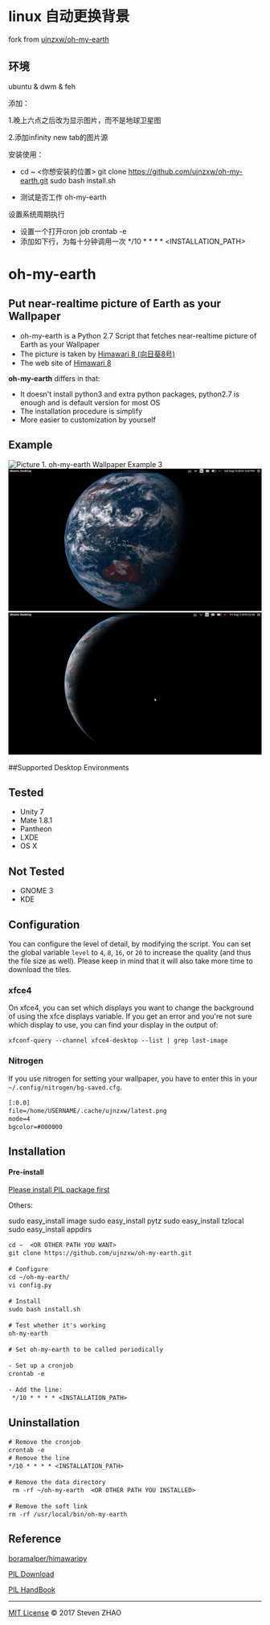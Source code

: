 # linux 自动更换背景

fork from  [ujnzxw/oh-my-earth](https://github.com/ujnzxw/oh-my-earth)

## 环境 

ubuntu & dwm & feh

添加：

1.晚上六点之后改为显示图片，而不是地球卫星图

2.添加infinity new tab的图片源

安装使用：

- cd ~  <你想安装的位置>
  git clone https://github.com/ujnzxw/oh-my-earth.git
  sudo bash install.sh

- 测试是否工作
  oh-my-earth

设置系统周期执行
- 设置一个打开cron job
crontab -e
- 添加如下行，为每十分钟调用一次
 */10 * * * * <INSTALLATION_PATH>



# oh-my-earth

Put near-realtime picture of Earth as your Wallpaper
----------------------------------------------------

- oh-my-earth is a Python 2.7 Script that fetches near-realtime picture of Earth as your Wallpaper
- The picture is taken by [Himawari 8 (向日葵8号)](https://en.wikipedia.org/wiki/Himawari_8)
- The web site of [Himawari 8](http://himawari8.nict.go.jp/)

**oh-my-earth** differs in that:

* It doesn't install python3 and extra python packages, python2.7 is enough and is default version for most OS
* The installation procedure is simplify
* More easier to customization by yourself


## Example

![Picture 1. oh-my-earth Wallpaper Example 3](https://github.com/ujnzxw/picture/blob/master/oh-my-earth-example-3.png)
![Picture 4. oh-my-earth Wallpaper Example 4](https://github.com/ujnzxw/picture/blob/master/oh-my-earth-example-4.png)
![Picture 2. oh-my-earth Wallpaper Example 2](https://github.com/ujnzxw/picture/blob/master/oh-my-earth-example-2.png)

##Supported Desktop Environments

Tested
-----
* Unity 7
* Mate 1.8.1
* Pantheon
* LXDE
* OS X

Not Tested
----------
* GNOME 3
* KDE

## Configuration
You can configure the level of detail, by modifying the script. You can set the global variable `level` to `4`, `8`, `16`, or `20` to increase the quality (and thus the file size as well). Please keep in mind that it will also take more time to download the tiles.


### xfce4

On xfce4, you can set which displays you want to change the background of using the xfce displays variable. If you get an error and you're not sure which display to use, you can find your display in the output of:

    xfconf-query --channel xfce4-desktop --list | grep last-image

### Nitrogen
  If you use nitrogen for setting your wallpaper, you have to enter this in your `~/.config/nitrogen/bg-saved.cfg`.

    [:0.0]
    file=/home/USERNAME/.cache/ujnzxw/latest.png
    mode=4
    bgcolor=#000000



## Installation


#### Pre-install
[Please install PIL package first](http://www.liaoxuefeng.com/wiki/001374738125095c955c1e6d8bb493182103fac9270762a000/00140767171357714f87a053a824ffd811d98a83b58ec13000)

Others:

sudo easy_install image
sudo easy_install pytz
sudo easy_install tzlocal
sudo easy_install appdirs

```
cd ~  <OR OTHER PATH YOU WANT>
git clone https://github.com/ujnzxw/oh-my-earth.git

# Configure
cd ~/oh-my-earth/
vi config.py

# Install
sudo bash install.sh

# Test whether it's working
oh-my-earth

# Set oh-my-earth to be called periodically

- Set up a cronjob
crontab -e

- Add the line:
 */10 * * * * <INSTALLATION_PATH>
```
## Uninstallation
```
# Remove the cronjob
crontab -e
# Remove the line
*/10 * * * * <INSTALLATION_PATH>

# Remove the data directory
 rm -rf ~/oh-my-earth  <OR OTHER PATH YOU INSTALLED>

# Remove the soft link
rm -rf /usr/local/bin/oh-my-earth
```

## Reference

[boramalper/himawaripy](https://github.com/boramalper/himawaripy)

[PIL Download](http://www.pythonware.com/products/pil/index.htm)

[PIL HandBook](http://effbot.org/imagingbook/)

---
[MIT License](LICENSE.md) © 2017 Steven ZHAO
